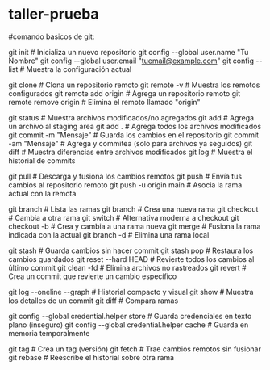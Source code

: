 # taller-prueba
#comando basicos de git:

git init                         # Inicializa un nuevo repositorio
git config --global user.name "Tu Nombre"
git config --global user.email "tuemail@example.com"
git config --list                # Muestra la configuración actual

git clone <url>                  # Clona un repositorio remoto
git remote -v                    # Muestra los remotos configurados
git remote add origin <url>     # Agrega un repositorio remoto
git remote remove origin        # Elimina el remoto llamado "origin"

git status                       # Muestra archivos modificados/no agregados
git add <archivo>                # Agrega un archivo al staging area
git add .                        # Agrega todos los archivos modificados
git commit -m "Mensaje"          # Guarda los cambios en el repositorio
git commit -am "Mensaje"         # Agrega y commitea (solo para archivos ya seguidos)
git diff                         # Muestra diferencias entre archivos modificados
git log                          # Muestra el historial de commits

git pull                         # Descarga y fusiona los cambios remotos
git push                         # Envía tus cambios al repositorio remoto
git push -u origin main          # Asocia la rama actual con la remota

git branch                       # Lista las ramas
git branch <nombre>              # Crea una nueva rama
git checkout <rama>              # Cambia a otra rama
git switch <rama>                # Alternativa moderna a checkout
git checkout -b <rama>           # Crea y cambia a una rama nueva
git merge <rama>                 # Fusiona la rama indicada con la actual
git branch -d <rama>             # Elimina una rama local

git stash                        # Guarda cambios sin hacer commit
git stash pop                    # Restaura los cambios guardados
git reset --hard HEAD            # Revierte todos los cambios al último commit
git clean -fd                    # Elimina archivos no rastreados
git revert <hash>                # Crea un commit que revierte un cambio específico

git log --oneline --graph        # Historial compacto y visual
git show <hash>                  # Muestra los detalles de un commit
git diff <rama1> <rama2>         # Compara ramas

git config --global credential.helper store      # Guarda credenciales en texto plano (inseguro)
git config --global credential.helper cache      # Guarda en memoria temporalmente

git tag <nombre>                 # Crea un tag (versión)
git fetch                        # Trae cambios remotos sin fusionar
git rebase <rama>                # Reescribe el historial sobre otra rama
